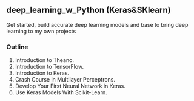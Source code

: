 ## deep_learning_w_Python (Keras&SKlearn)
Get started, build accurate deep learning models and base to bring deep learning to my own projects

### Outline
1. Introduction to Theano.
2. Introduction to TensorFlow.
3. Introduction to Keras.
4. Crash Course in Multilayer Perceptrons.
5. Develop Your First Neural Network in Keras.
6. Use Keras Models With Scikit-Learn.
